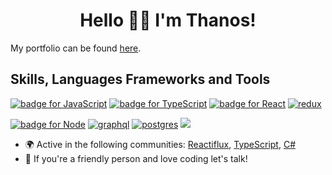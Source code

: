 <h1 align='center'>Hello 👋😊 I'm Thanos!</h1>

<p>My portfolio can be found <a href="https://thanosades.vercel.app/">here</a>.</p>

<h2>Skills, Languages Frameworks and Tools</h2>
<p>
  <a href="https://developer.mozilla.org/en-US/docs/Web/JavaScript"><img src="https://img.shields.io/badge/JavaScript-323330?style=for-the-badge&logo=javascript&logoColor=F7DF1E" alt="badge for JavaScript"></a>
  <a href="https://www.typescriptlang.org/"><img src="https://img.shields.io/badge/TypeScript-007ACC?style=for-the-badge&logo=typescript&logoColor=white" alt="badge for TypeScript"></a>
  <a href="https://reactjs.org/"><img src="https://img.shields.io/badge/React-20232A?style=for-the-badge&logo=react&logoColor=61DAFB" alt="badge for React"></a>
  <a href="https://redux.js.org/"><img src="https://img.shields.io/badge/Redux-593D88?style=for-the-badge&logo=redux&logoColor=white" alt="redux"></a>
</p>
<p>
  <a href="https://nodejs.org/en/"><img src="https://img.shields.io/badge/Node.js-339933?style=for-the-badge&logo=nodedotjs&logoColor=white" alt="badge for Node"></a>
  <a href="https://graphql.org/"><img src="https://img.shields.io/badge/GraphQl-E10098?style=for-the-badge&logo=graphql&logoColor=white" alt="graphql"></a>
  <a href="https://www.postgresql.org/"><img src="https://img.shields.io/badge/PostgreSQL-316192?style=for-the-badge&logo=postgresql&logoColor=white" alt="postgres"></a>
  <a href="https://www.mongodb.com/"><img src="https://img.shields.io/badge/MongoDB-4EA94B?style=for-the-badge&logo=mongodb&logoColor=white"></a>
</p>

<ul>
  <li>🌍 Active in the following communities: <a href="https://www.reactiflux.com/">Reactiflux</a>, <a href="https://discord.com/invite/typescript">TypeScript</a>, <a href="https://discord.com/invite/csharp">C#</a></li>
  <li>🎉 If you're a friendly person and love coding let's talk!</li>
</ul>
